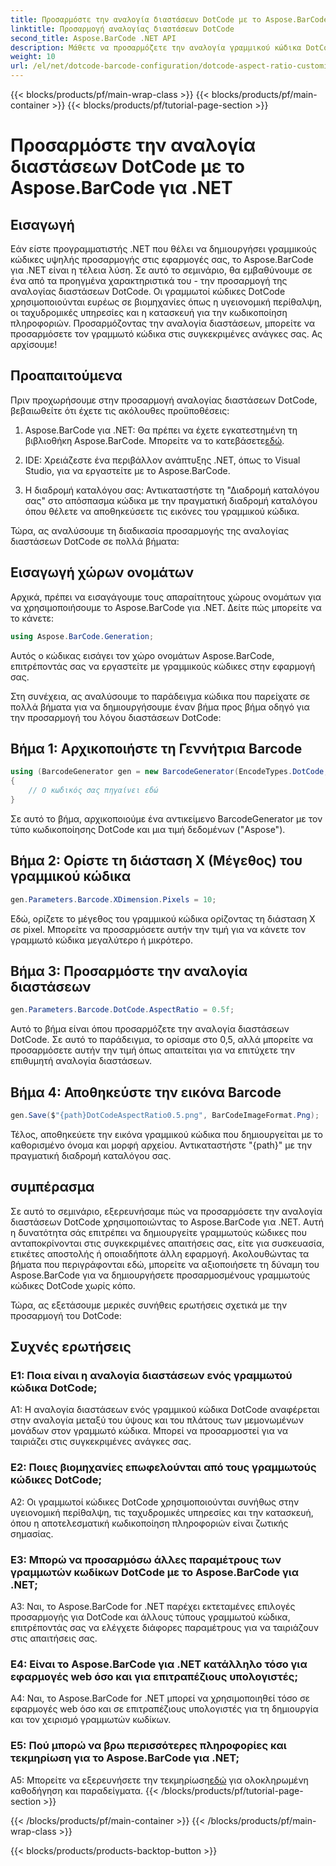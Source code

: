 ```yaml
---
title: Προσαρμόστε την αναλογία διαστάσεων DotCode με το Aspose.BarCode για .NET
linktitle: Προσαρμογή αναλογίας διαστάσεων DotCode
second_title: Aspose.BarCode .NET API
description: Μάθετε να προσαρμόζετε την αναλογία γραμμικού κώδικα DotCode χρησιμοποιώντας το Aspose.BarCode για .NET. Δημιουργήστε προσαρμοσμένους γραμμωτούς κώδικες για τις εφαρμογές σας χωρίς κόπο.
weight: 10
url: /el/net/dotcode-barcode-configuration/dotcode-aspect-ratio-customization/
---
```


{{< blocks/products/pf/main-wrap-class >}}
{{< blocks/products/pf/main-container >}}
{{< blocks/products/pf/tutorial-page-section >}}

# Προσαρμόστε την αναλογία διαστάσεων DotCode με το Aspose.BarCode για .NET

## Εισαγωγή

Εάν είστε προγραμματιστής .NET που θέλει να δημιουργήσει γραμμικούς κώδικες υψηλής προσαρμογής στις εφαρμογές σας, το Aspose.BarCode για .NET είναι η τέλεια λύση. Σε αυτό το σεμινάριο, θα εμβαθύνουμε σε ένα από τα προηγμένα χαρακτηριστικά του - την προσαρμογή της αναλογίας διαστάσεων DotCode. Οι γραμμωτοί κώδικες DotCode χρησιμοποιούνται ευρέως σε βιομηχανίες όπως η υγειονομική περίθαλψη, οι ταχυδρομικές υπηρεσίες και η κατασκευή για την κωδικοποίηση πληροφοριών. Προσαρμόζοντας την αναλογία διαστάσεων, μπορείτε να προσαρμόσετε τον γραμμωτό κώδικα στις συγκεκριμένες ανάγκες σας. Ας αρχίσουμε!

## Προαπαιτούμενα

Πριν προχωρήσουμε στην προσαρμογή αναλογίας διαστάσεων DotCode, βεβαιωθείτε ότι έχετε τις ακόλουθες προϋποθέσεις:

1.  Aspose.BarCode για .NET: Θα πρέπει να έχετε εγκατεστημένη τη βιβλιοθήκη Aspose.BarCode. Μπορείτε να το κατεβάσετε[εδώ](https://releases.aspose.com/barcode/net/).

2. IDE: Χρειάζεστε ένα περιβάλλον ανάπτυξης .NET, όπως το Visual Studio, για να εργαστείτε με το Aspose.BarCode.

3. Η διαδρομή καταλόγου σας: Αντικαταστήστε τη "Διαδρομή καταλόγου σας" στο απόσπασμα κώδικα με την πραγματική διαδρομή καταλόγου όπου θέλετε να αποθηκεύσετε τις εικόνες του γραμμικού κώδικα.

Τώρα, ας αναλύσουμε τη διαδικασία προσαρμογής της αναλογίας διαστάσεων DotCode σε πολλά βήματα:

## Εισαγωγή χώρων ονομάτων

Αρχικά, πρέπει να εισαγάγουμε τους απαραίτητους χώρους ονομάτων για να χρησιμοποιήσουμε το Aspose.BarCode για .NET. Δείτε πώς μπορείτε να το κάνετε:

```csharp
using Aspose.BarCode.Generation;
```

Αυτός ο κώδικας εισάγει τον χώρο ονομάτων Aspose.BarCode, επιτρέποντάς σας να εργαστείτε με γραμμικούς κώδικες στην εφαρμογή σας.

Στη συνέχεια, ας αναλύσουμε το παράδειγμα κώδικα που παρείχατε σε πολλά βήματα για να δημιουργήσουμε έναν βήμα προς βήμα οδηγό για την προσαρμογή του λόγου διαστάσεων DotCode:

## Βήμα 1: Αρχικοποιήστε τη Γεννήτρια Barcode

```csharp
using (BarcodeGenerator gen = new BarcodeGenerator(EncodeTypes.DotCode, "Aspose"))
{
    // Ο κωδικός σας πηγαίνει εδώ
}
```

Σε αυτό το βήμα, αρχικοποιούμε ένα αντικείμενο BarcodeGenerator με τον τύπο κωδικοποίησης DotCode και μια τιμή δεδομένων ("Aspose").

## Βήμα 2: Ορίστε τη διάσταση Χ (Μέγεθος) του γραμμικού κώδικα

```csharp
gen.Parameters.Barcode.XDimension.Pixels = 10;
```

Εδώ, ορίζετε το μέγεθος του γραμμικού κώδικα ορίζοντας τη διάσταση Χ σε pixel. Μπορείτε να προσαρμόσετε αυτήν την τιμή για να κάνετε τον γραμμωτό κώδικα μεγαλύτερο ή μικρότερο.

## Βήμα 3: Προσαρμόστε την αναλογία διαστάσεων

```csharp
gen.Parameters.Barcode.DotCode.AspectRatio = 0.5f;
```

Αυτό το βήμα είναι όπου προσαρμόζετε την αναλογία διαστάσεων DotCode. Σε αυτό το παράδειγμα, το ορίσαμε στο 0,5, αλλά μπορείτε να προσαρμόσετε αυτήν την τιμή όπως απαιτείται για να επιτύχετε την επιθυμητή αναλογία διαστάσεων.

## Βήμα 4: Αποθηκεύστε την εικόνα Barcode

```csharp
gen.Save($"{path}DotCodeAspectRatio0.5.png", BarCodeImageFormat.Png);
```

Τέλος, αποθηκεύετε την εικόνα γραμμικού κώδικα που δημιουργείται με το καθορισμένο όνομα και μορφή αρχείου. Αντικαταστήστε "{path}" με την πραγματική διαδρομή καταλόγου σας.

## συμπέρασμα

Σε αυτό το σεμινάριο, εξερευνήσαμε πώς να προσαρμόσετε την αναλογία διαστάσεων DotCode χρησιμοποιώντας το Aspose.BarCode για .NET. Αυτή η δυνατότητα σάς επιτρέπει να δημιουργείτε γραμμωτούς κώδικες που ανταποκρίνονται στις συγκεκριμένες απαιτήσεις σας, είτε για συσκευασία, ετικέτες αποστολής ή οποιαδήποτε άλλη εφαρμογή. Ακολουθώντας τα βήματα που περιγράφονται εδώ, μπορείτε να αξιοποιήσετε τη δύναμη του Aspose.BarCode για να δημιουργήσετε προσαρμοσμένους γραμμωτούς κώδικες DotCode χωρίς κόπο.

Τώρα, ας εξετάσουμε μερικές συνήθεις ερωτήσεις σχετικά με την προσαρμογή του DotCode:

## Συχνές ερωτήσεις

### Ε1: Ποια είναι η αναλογία διαστάσεων ενός γραμμωτού κώδικα DotCode;

A1: Η αναλογία διαστάσεων ενός γραμμικού κώδικα DotCode αναφέρεται στην αναλογία μεταξύ του ύψους και του πλάτους των μεμονωμένων μονάδων στον γραμμωτό κώδικα. Μπορεί να προσαρμοστεί για να ταιριάζει στις συγκεκριμένες ανάγκες σας.

### Ε2: Ποιες βιομηχανίες επωφελούνται από τους γραμμωτούς κώδικες DotCode;

A2: Οι γραμμωτοί κώδικες DotCode χρησιμοποιούνται συνήθως στην υγειονομική περίθαλψη, τις ταχυδρομικές υπηρεσίες και την κατασκευή, όπου η αποτελεσματική κωδικοποίηση πληροφοριών είναι ζωτικής σημασίας.

### Ε3: Μπορώ να προσαρμόσω άλλες παραμέτρους των γραμμωτών κωδίκων DotCode με το Aspose.BarCode για .NET;

A3: Ναι, το Aspose.BarCode for .NET παρέχει εκτεταμένες επιλογές προσαρμογής για DotCode και άλλους τύπους γραμμωτού κώδικα, επιτρέποντάς σας να ελέγχετε διάφορες παραμέτρους για να ταιριάζουν στις απαιτήσεις σας.

### Ε4: Είναι το Aspose.BarCode για .NET κατάλληλο τόσο για εφαρμογές web όσο και για επιτραπέζιους υπολογιστές;

A4: Ναι, το Aspose.BarCode for .NET μπορεί να χρησιμοποιηθεί τόσο σε εφαρμογές web όσο και σε επιτραπέζιους υπολογιστές για τη δημιουργία και τον χειρισμό γραμμωτών κωδίκων.

### Ε5: Πού μπορώ να βρω περισσότερες πληροφορίες και τεκμηρίωση για το Aspose.BarCode για .NET;

A5: Μπορείτε να εξερευνήσετε την τεκμηρίωση[εδώ](https://reference.aspose.com/barcode/net/) για ολοκληρωμένη καθοδήγηση και παραδείγματα.
{{< /blocks/products/pf/tutorial-page-section >}}

{{< /blocks/products/pf/main-container >}}
{{< /blocks/products/pf/main-wrap-class >}}

{{< blocks/products/products-backtop-button >}}
